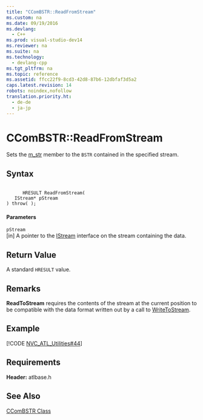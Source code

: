 ```yaml
---
title: "CComBSTR::ReadFromStream"
ms.custom: na
ms.date: 09/19/2016
ms.devlang: 
  - C++
ms.prod: visual-studio-dev14
ms.reviewer: na
ms.suite: na
ms.technology: 
  - devlang-cpp
ms.tgt_pltfrm: na
ms.topic: reference
ms.assetid: ffcc22f9-8cd3-42d8-87b6-12dbfaf3d5a2
caps.latest.revision: 14
robots: noindex,nofollow
translation.priority.ht: 
  - de-de
  - ja-jp
---
```

# CComBSTR::ReadFromStream
Sets the [m_str](../vs140/CComBSTR--m_str.md) member to the `BSTR` contained in the specified stream.  
  
## Syntax  
  
```  
  
      HRESULT ReadFromStream(  
   IStream* pStream   
) throw( );  
```  
  
#### Parameters  
 `pStream`  
 [in] A pointer to the [IStream](http://msdn.microsoft.com/library/windows/desktop/aa380034) interface on the stream containing the data.  
  
## Return Value  
 A standard `HRESULT` value.  
  
## Remarks  
 **ReadToStream** requires the contents of the stream at the current position to be compatible with the data format written out by a call to [WriteToStream](../vs140/CComBSTR--WriteToStream.md).  
  
## Example  
 [!CODE [NVC_ATL_Utilities#44](../CodeSnippet/VS_Snippets_Cpp/NVC_ATL_Utilities#44)]  
  
## Requirements  
 **Header:** atlbase.h  
  
## See Also  
 [CComBSTR Class](../vs140/CComBSTR-Class.md)